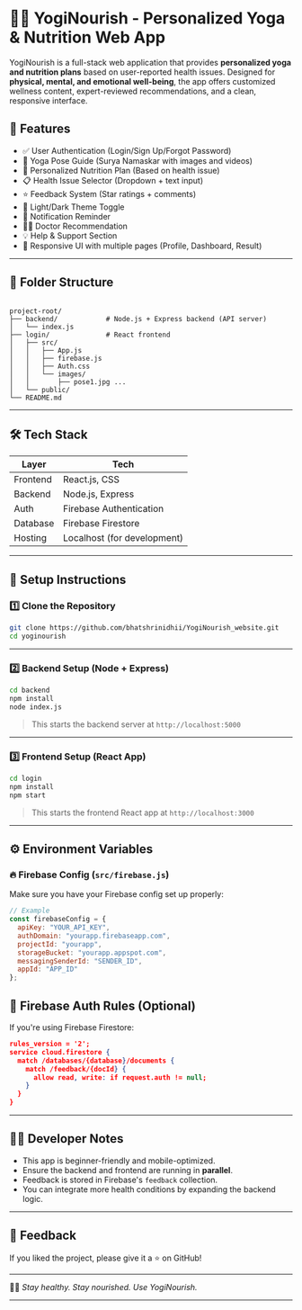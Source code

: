 # 🧘‍♀️ YogiNourish - Personalized Yoga & Nutrition Web App

YogiNourish is a full-stack web application that provides **personalized yoga and nutrition plans** based on user-reported health issues. Designed for **physical, mental, and emotional well-being**, the app offers customized wellness content, expert-reviewed recommendations, and a clean, responsive interface.

## 🚀 Features

- ✅ User Authentication (Login/Sign Up/Forgot Password)
- 🧘 Yoga Pose Guide (Surya Namaskar with images and videos)
- 🥗 Personalized Nutrition Plan (Based on health issue)
- 📋 Health Issue Selector (Dropdown + text input)
- ⭐ Feedback System (Star ratings + comments)
- 🎨 Light/Dark Theme Toggle
- 🔔 Notification Reminder
- 👩‍⚕️ Doctor Recommendation
- 💡 Help & Support Section
- 📱 Responsive UI with multiple pages (Profile, Dashboard, Result)

---

## 📁 Folder Structure

```

project-root/
├── backend/            # Node.js + Express backend (API server)
│   └── index.js
├── login/              # React frontend
│   ├── src/
│   │   ├── App.js
│   │   ├── firebase.js
│   │   ├── Auth.css
│   │   └── images/
│   │       ├── pose1.jpg ...
│   └── public/
└── README.md

````

---

## 🛠️ Tech Stack

| Layer     | Tech                                |
|-----------|-------------------------------------|
| Frontend  | React.js, CSS                       |
| Backend   | Node.js, Express                    |
| Auth      | Firebase Authentication             |
| Database  | Firebase Firestore                  |
| Hosting   | Localhost (for development)         |

---

## 🔧 Setup Instructions

### 1️⃣ Clone the Repository

```bash
git clone https://github.com/bhatshrinidhii/YogiNourish_website.git
cd yoginourish
````

---

### 2️⃣ Backend Setup (Node + Express)

```bash
cd backend
npm install
node index.js
```

> This starts the backend server at `http://localhost:5000`

---

### 3️⃣ Frontend Setup (React App)

```bash
cd login
npm install
npm start
```

> This starts the frontend React app at `http://localhost:3000`

---

## ⚙️ Environment Variables

### 🔥 Firebase Config (`src/firebase.js`)

Make sure you have your Firebase config set up properly:

```js
// Example
const firebaseConfig = {
  apiKey: "YOUR_API_KEY",
  authDomain: "yourapp.firebaseapp.com",
  projectId: "yourapp",
  storageBucket: "yourapp.appspot.com",
  messagingSenderId: "SENDER_ID",
  appId: "APP_ID"
};
```


## 🔐 Firebase Auth Rules (Optional)

If you're using Firebase Firestore:

```json
rules_version = '2';
service cloud.firestore {
  match /databases/{database}/documents {
    match /feedback/{docId} {
      allow read, write: if request.auth != null;
    }
  }
}
```

---

## 🙋‍♂️ Developer Notes

* This app is beginner-friendly and mobile-optimized.
* Ensure the backend and frontend are running in **parallel**.
* Feedback is stored in Firebase's `feedback` collection.
* You can integrate more health conditions by expanding the backend logic.

---

## 🌟 Feedback

If you liked the project, please give it a ⭐ on GitHub!

---

🧘‍♂️ *Stay healthy. Stay nourished. Use YogiNourish.*

---
